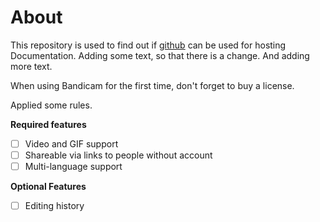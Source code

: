 # About

This repository is used to find out if [github](https://github.com) can be used for hosting Documentation.
Adding some text, so that there is a change. And adding more text.

When using Bandicam for the first time, don't forget to buy a license.

Applied some rules.

**Required features**

- [ ] Video and GIF support
- [ ] Shareable via links to people without account
- [ ] Multi-language support

**Optional Features**
- [ ] Editing history
